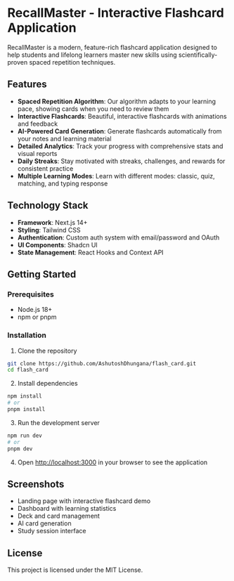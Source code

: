 # RecallMaster - Interactive Flashcard Application

RecallMaster is a modern, feature-rich flashcard application designed to help students and lifelong learners master new skills using scientifically-proven spaced repetition techniques.

## Features

- **Spaced Repetition Algorithm**: Our algorithm adapts to your learning pace, showing cards when you need to review them
- **Interactive Flashcards**: Beautiful, interactive flashcards with animations and feedback
- **AI-Powered Card Generation**: Generate flashcards automatically from your notes and learning material
- **Detailed Analytics**: Track your progress with comprehensive stats and visual reports
- **Daily Streaks**: Stay motivated with streaks, challenges, and rewards for consistent practice
- **Multiple Learning Modes**: Learn with different modes: classic, quiz, matching, and typing response

## Technology Stack

- **Framework**: Next.js 14+
- **Styling**: Tailwind CSS
- **Authentication**: Custom auth system with email/password and OAuth
- **UI Components**: Shadcn UI
- **State Management**: React Hooks and Context API

## Getting Started

### Prerequisites

- Node.js 18+
- npm or pnpm

### Installation

1. Clone the repository

```bash
git clone https://github.com/AshutoshDhungana/flash_card.git
cd flash_card
```

2. Install dependencies

```bash
npm install
# or
pnpm install
```

3. Run the development server

```bash
npm run dev
# or
pnpm dev
```

4. Open [http://localhost:3000](http://localhost:3000) in your browser to see the application

## Screenshots

- Landing page with interactive flashcard demo
- Dashboard with learning statistics
- Deck and card management
- AI card generation
- Study session interface

## License

This project is licensed under the MIT License.
